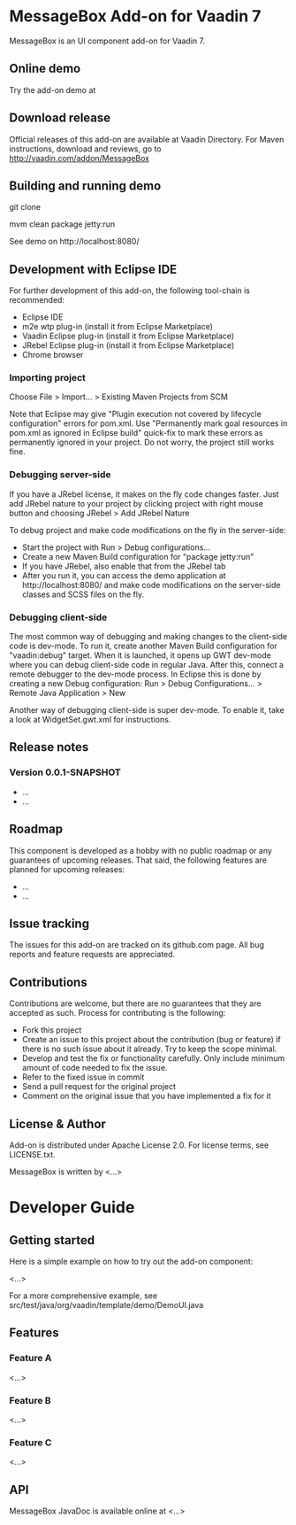 # MessageBox Add-on for Vaadin 7

MessageBox is an UI component add-on for Vaadin 7.

## Online demo

Try the add-on demo at <url of the online demo>

## Download release

Official releases of this add-on are available at Vaadin Directory. For Maven instructions, download and reviews, go to http://vaadin.com/addon/MessageBox

## Building and running demo

git clone <url of the MessageBox repository>

mvm clean package jetty:run

See demo on http://localhost:8080/

## Development with Eclipse IDE

For further development of this add-on, the following tool-chain is recommended:
- Eclipse IDE
- m2e wtp plug-in (install it from Eclipse Marketplace)
- Vaadin Eclipse plug-in (install it from Eclipse Marketplace)
- JRebel Eclipse plug-in (install it from Eclipse Marketplace)
- Chrome browser

### Importing project

Choose File > Import... > Existing Maven Projects from SCM

Note that Eclipse may give "Plugin execution not covered by lifecycle configuration" errors for pom.xml. Use "Permanently mark goal resources in pom.xml as ignored in Eclipse build" quick-fix to mark these errors as permanently ignored in your project. Do not worry, the project still works fine. 

### Debugging server-side

If you have a JRebel license, it makes on the fly code changes faster. Just add JRebel nature to your project by clicking project with right mouse button and choosing JRebel > Add JRebel Nature

To debug project and make code modifications on the fly in the server-side:
- Start the project with Run > Debug configurations... 
- Create a new Maven Build configuration for "package jetty:run"
- If you have JRebel, also enable that from the JRebel tab
- After you run it, you can access the demo application at http://localhost:8080/ and make code modifications on the server-side classes and SCSS files on the fly.

### Debugging client-side

The most common way of debugging and making changes to the client-side code is dev-mode. To run it, create another Maven Build configuration for "vaadin:debug" target. When it is launched, it opens up GWT dev-mode where you can debug client-side code in regular Java. After this, connect a remote debugger to the dev-mode process. In Eclipse this is done by creating a new Debug configuration:
Run > Debug Configurations... > Remote Java Application > New

Another way of debugging client-side is super dev-mode. To enable it, take a look at WidgetSet.gwt.xml for instructions.

 
## Release notes

### Version 0.0.1-SNAPSHOT
- ...
- ...

## Roadmap

This component is developed as a hobby with no public roadmap or any guarantees of upcoming releases. That said, the following features are planned for upcoming releases:
- ...
- ...

## Issue tracking

The issues for this add-on are tracked on its github.com page. All bug reports and feature requests are appreciated. 

## Contributions

Contributions are welcome, but there are no guarantees that they are accepted as such. Process for contributing is the following:
- Fork this project
- Create an issue to this project about the contribution (bug or feature) if there is no such issue about it already. Try to keep the scope minimal.
- Develop and test the fix or functionality carefully. Only include minimum amount of code needed to fix the issue.
- Refer to the fixed issue in commit
- Send a pull request for the original project
- Comment on the original issue that you have implemented a fix for it

## License & Author

Add-on is distributed under Apache License 2.0. For license terms, see LICENSE.txt.

MessageBox is written by <...>

# Developer Guide

## Getting started

Here is a simple example on how to try out the add-on component:

<...>

For a more comprehensive example, see src/test/java/org/vaadin/template/demo/DemoUI.java

## Features

### Feature A

<...>

### Feature B

<...>

### Feature C

<...>

## API

MessageBox JavaDoc is available online at <...>